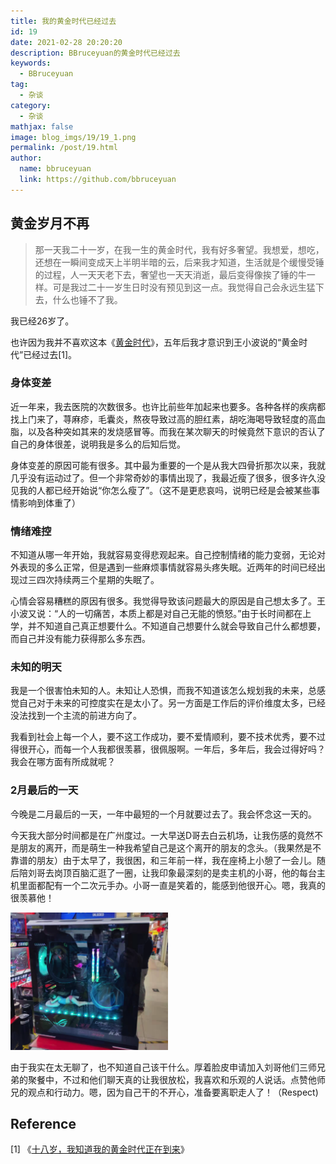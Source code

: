 ```yaml
---
title: 我的黄金时代已经过去
id: 19
date: 2021-02-28 20:20:20
description: BBruceyuan的黄金时代已经过去
keywords: 
  - BBruceyuan
tag: 
  - 杂谈
category: 
  - 杂谈
mathjax: false
image: blog_imgs/19/19_1.png
permalink: /post/19.html
author: 
  name: bbruceyuan
  link: https://github.com/bbruceyuan
---
```


## 黄金岁月不再
> 那一天我二十一岁，在我一生的黄金时代，我有好多奢望。我想爱，想吃，还想在一瞬间变成天上半明半暗的云，后来我才知道，生活就是个缓慢受锤的过程，人一天天老下去，奢望也一天天消逝，最后变得像挨了锤的牛一样。可是我过二十一岁生日时没有预见到这一点。我觉得自己会永远生猛下去，什么也锤不了我。

我已经26岁了。

也许因为我并不喜欢这本《[黄金时代](https://book.douban.com/subject/1082406/)》，五年后我才意识到王小波说的“黄金时代”已经过去[1]。


### 身体变差
近一年来，我去医院的次数很多。也许比前些年加起来也要多。各种各样的疾病都找上门来了，荨麻疹，毛囊炎，熬夜导致过高的胆红素，胡吃海喝导致轻度的高血脂，以及各种突如其来的发烧感冒等。而我在某次聊天的时候竟然下意识的否认了自己的身体很差，说明我是多么的后知后觉。

身体变差的原因可能有很多。其中最为重要的一个是从我大四骨折那次以来，我就几乎没有运动过了。但一个非常奇妙的事情出现了，我最近瘦了很多，很多许久没见我的人都已经开始说“你怎么瘦了”。（这不是更悲哀吗，说明已经是会被某些事情影响到体重了）

### 情绪难控
不知道从哪一年开始，我就容易变得悲观起来。自己控制情绪的能力变弱，无论对外表现的多么正常，但是遇到一些麻烦事情就容易头疼失眠。近两年的时间已经出现过三四次持续两三个星期的失眠了。

心情会容易糟糕的原因有很多。我觉得导致该问题最大的原因是自己想太多了。王小波又说：“人的一切痛苦，本质上都是对自己无能的愤怒。”由于长时间都在上学，并不知道自己真正想要什么。不知道自己想要什么就会导致自己什么都想要，而自己并没有能力获得那么多东西。

### 未知的明天
我是一个很害怕未知的人。未知让人恐惧，而我不知道该怎么规划我的未来，总感觉自己对于未来的可控度实在是太小了。另一方面是工作后的评价维度太多，已经没法找到一个主流的前进方向了。

我看到社会上每一个人，要不这工作成功，要不爱情顺利，要不技术优秀，要不过得很开心，而每一个人我都很羡慕，很佩服啊。一年后，多年后，我会过得好吗？我会在哪方面有所成就呢？

### 2月最后的一天
今晚是二月最后的一天，一年中最短的一个月就要过去了。我会怀念这一天的。

今天我大部分时间都是在广州度过。一大早送D哥去白云机场，让我伤感的竟然不是朋友的离开，而是萌生一种我希望自己是这个离开的朋友的念头。（我果然是不靠谱的朋友）由于太早了，我很困，和三年前一样，我在座椅上小憩了一会儿。随后陪刘哥去岗顶百脑汇逛了一圈，让我印象最深刻的是卖主机的小哥，他的每台主机里面都配有一个二次元手办。小哥一直是笑着的，能感到他很开心。嗯，我真的很羡慕他！
<!-- ![主机配手办](/blog_imgs/19/19_2.png){:height="100px" width="400px"} -->
<img src="/blog_imgs/19/19_2.png" width="50%" height="50%">

由于我实在太无聊了，也不知道自己该干什么。厚着脸皮申请加入刘哥他们三师兄弟的聚餐中，不过和他们聊天真的让我很放松，我喜欢和乐观的人说话。点赞他师兄的观点和行动力。嗯，因为自己干的不开心，准备要离职走人了！（Respect)


## Reference
[1] 《[十八岁，我知道我的黄金时代正在到来](https://www.imwzk.com/posts/2017-11-26-my-golden-age-at-eighteen/)》




